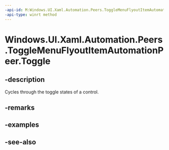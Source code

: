```yaml
---
-api-id: M:Windows.UI.Xaml.Automation.Peers.ToggleMenuFlyoutItemAutomationPeer.Toggle
-api-type: winrt method
---
```


<!-- Method syntax
public void Toggle()
-->

# Windows.UI.Xaml.Automation.Peers.ToggleMenuFlyoutItemAutomationPeer.Toggle

## -description
Cycles through the toggle states of a control.



## -remarks

## -examples

## -see-also
